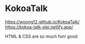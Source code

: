 # KokoaTalk

https://woong12.github.io/KokoaTalk/
<br/>
https://kokoa-talk-slei.netlify.app/

HTML & CSS are so much fun!
good
